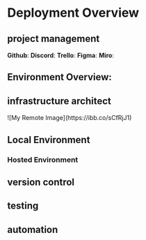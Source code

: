 # Deployment Overview
## project management
**Github**: 
**Discord**:
**Trello**:
**Figma**:
**Miro**:
## Environment Overview:
<H2>infrastructure architect</H2>
![My Remote Image](https://ibb.co/sCfRjJ1)
<H2>Local Environment</H2>

### Hosted Environment 

## version control
## testing
## automation
